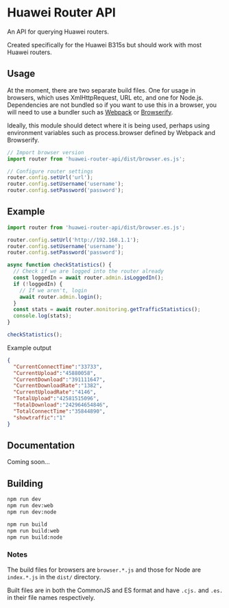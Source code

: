 # Huawei Router API

An API for querying Huawei routers.

Created specifically for the Huawei B315s but should work with most Huawei routers.

## Usage

At the moment, there are two separate build files. One for usage in browsers, which uses XmlHttpRequest, URL etc, and one for Node.js. Dependencies are not bundled so if you want to use this in a browser, you will need to use a bundler such as [Webpack](https://webpack.js.org/) or [Browserify](http://browserify.org/).

Ideally, this module should detect where it is being used, perhaps using environment variables such as process.browser defined by Webpack and Browserify.

```js
// Import browser version
import router from 'huawei-router-api/dist/browser.es.js';

// Configure router settings
router.config.setUrl('url');
router.config.setUsername('username');
router.config.setPassword('password');
```

## Example

```js
import router from 'huawei-router-api/dist/browser.es.js';

router.config.setUrl('http://192.168.1.1');
router.config.setUsername('username');
router.config.setPassword('password');

async function checkStatistics() {
  // Check if we are logged into the router already
  const loggedIn = await router.admin.isLoggedIn();
  if (!loggedIn) {
    // If we aren't, login
    await router.admin.login();
  }
  const stats = await router.monitoring.getTrafficStatistics();
  console.log(stats);
}

checkStatistics();
```

Example output
```json
{
  "CurrentConnectTime":"33733",
  "CurrentUpload":"45880058",
  "CurrentDownload":"391111647",
  "CurrentDownloadRate":"1382",
  "CurrentUploadRate":"4146",
  "TotalUpload":"42581515096",
  "TotalDownload":"242964654846",
  "TotalConnectTime":"35844890",
  "showtraffic":"1"
}
```

## Documentation

Coming soon...


## Building

```bash
npm run dev
npm run dev:web
npm run dev:node
```

```bash
npm run build
npm run build:web
npm run build:node
```

### Notes
The build files for browsers are `browser.*.js` and those for Node are `index.*.js` in the `dist/` directory.

Built files are in both the CommonJS and ES format and have `.cjs.` and `.es.` in their file names respectively.

